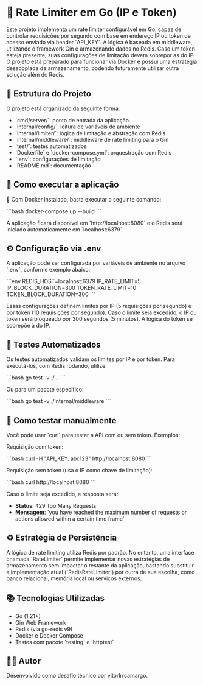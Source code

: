 # 🚦 Rate Limiter em Go (IP e Token)

Este projeto implementa um rate limiter configurável em Go, capaz de controlar requisições por segundo com base em endereço IP ou token de acesso enviado via header \`API_KEY\`. A lógica é baseada em middleware, utilizando o framework Gin e armazenando dados no Redis. Caso um token esteja presente, suas configurações de limitação devem sobrepor as do IP. O projeto está preparado para funcionar via Docker e possui uma estratégia desacoplada de armazenamento, podendo futuramente utilizar outra solução além do Redis.

## 🧱 Estrutura do Projeto

O projeto está organizado da seguinte forma:

- \`cmd/server/\`: ponto de entrada da aplicação
- \`internal/config/\`: leitura de variáveis de ambiente
- \`internal/limiter/\`: lógica de limitação e abstração com Redis
- \`internal/middleware/\`: middleware de rate limiting para o Gin
- \`test/\`: testes automatizados
- \`Dockerfile\` e \`docker-compose.yml\`: orquestração com Redis
- \`.env\`: configurações de limitação
- \`README.md\`: documentação

## 🚀 Como executar a aplicação

🐳 Com Docker instalado, basta executar o seguinte comando:

\`\`\`bash
docker-compose up --build
\`\`\`

A aplicação ficará disponível em \`http://localhost:8080\` e o Redis será iniciado automaticamente em \`localhost:6379\`.

## ⚙️ Configuração via .env

A aplicação pode ser configurada por variáveis de ambiente no arquivo \`.env\`, conforme exemplo abaixo:

\`\`\`env
REDIS_HOST=localhost:6379
IP_RATE_LIMIT=5
IP_BLOCK_DURATION=300
TOKEN_RATE_LIMIT=10
TOKEN_BLOCK_DURATION=300
\`\`\`

Essas configurações definem limites por IP (5 requisições por segundo) e por token (10 requisições por segundo). Caso o limite seja excedido, o IP ou token será bloqueado por 300 segundos (5 minutos). A lógica do token se sobrepõe à do IP.

## 🧪 Testes Automatizados

Os testes automatizados validam os limites por IP e por token. Para executá-los, com Redis rodando, utilize:

\`\`\`bash
go test -v ./...
\`\`\`

Ou para um pacote específico:

\`\`\`bash
go test -v ./internal/middleware
\`\`\`

## 🧪 Como testar manualmente

Você pode usar \`curl\` para testar a API com ou sem token. Exemplos:

Requisição com token:

\`\`\`bash
curl -H "API_KEY: abc123" http://localhost:8080
\`\`\`

Requisição sem token (usa o IP como chave de limitação):

\`\`\`bash
curl http://localhost:8080
\`\`\`

Caso o limite seja excedido, a resposta será:

- **Status**: 429 Too Many Requests
- **Mensagem**: \`you have reached the maximum number of requests or actions allowed within a certain time frame\`

## ♻️ Estratégia de Persistência

A lógica de rate limiting utiliza Redis por padrão. No entanto, uma interface chamada \`RateLimiter\` permite implementar novas estratégias de armazenamento sem impactar o restante da aplicação, bastando substituir a implementação atual (\`RedisRateLimiter\`) por outra de sua escolha, como banco relacional, memória local ou serviços externos.

## 📚 Tecnologias Utilizadas

- Go (1.21+)
- Gin Web Framework
- Redis (via go-redis v9)
- Docker e Docker Compose
- Testes com pacote \`testing\` e \`httptest\`

## 👨‍💻 Autor

Desenvolvido como desafio técnico por vitorlrrcamargo.